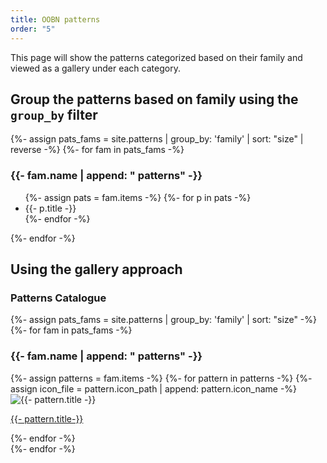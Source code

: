 ```yaml
---
title: OOBN patterns
order: "5"
---
```




This page will show the patterns categorized based on their family and viewed as a gallery under each category.

## Group the patterns based on family using the ```group_by``` filter

<div>
  {%- assign pats_fams = site.patterns | group_by: 'family' | sort: "size" | reverse -%}
  {%- for fam in pats_fams -%}
  <h3>{{- fam.name | append: " patterns" -}}</h3>
  <ul>
    {%- assign pats = fam.items -%}
    {%- for p in pats -%}
    <li>{{- p.title -}}</li>
    {%- endfor -%}

  </ul>
  {%- endfor -%}
</div>

<!-- ## Show icon names and file names

<div>
<ul>
{%- for item in site.patterns -%}
{%- assign icf = item.icon_path | append: item.icon_name -%}
{%- assign pf_name = item.path | split: '/' | last -%}
<li>{{- pf_name | append: ": " | append: icf -}}</li>
{%- endfor -%}
</ul>
</div> -->

<!-- ## Patterns with icons

<div style="text-align:center; position:relative;">
<div style="margin:1em">
  {%- assign pats_fams = site.patterns | group_by: 'family' | sort: "size" | reverse -%}
  {%- for fam in pats_fams -%}
  <h3>{{- fam.name | append: " patterns" -}}</h3>
    {%- assign pats = fam.items -%}
    {%- for p in pats -%}
      {%- assign pat_name = p.path | split: '/' | last -%}
      {%- assign icon_file = p.icon_path | append: p.icon_name -%}
         <img src="{{- icon_file | relative_url -}}" alt="{{- p.title -}} icon" class="p_icon" style="position:absolute; top:0">
         <span>{{- p.title -}}
    {%- endfor -%}
  {%- endfor -%}
</div>
</div> -->

## Using the gallery approach

<h3 class="gallery-header crimson">Patterns Catalogue</h3>
<div class="gallery container">
  {%- assign pats_fams = site.patterns | group_by: 'family' | sort: "size" -%}
  {%- for fam in pats_fams -%}
    <div class="gallery category">
      <h3>{{- fam.name | append: " patterns" -}}</h3>
      <div class="gallery item">
        {%- assign patterns = fam.items -%}
        {%- for pattern in patterns -%}
          {%- assign icon_file = pattern.icon_path | append: pattern.icon_name -%}
          <img class="p_icon" src="{{- icon_file | relative_url -}}" alt="{{- pattern.title -}}">
          <a href="{{- pattern.url | relative_url -}}"><p class="gallery_item_title">{{- pattern.title-}}</p></a>
        {%- endfor -%}
      </div>
    </div>
  {%- endfor -%}
</div>

